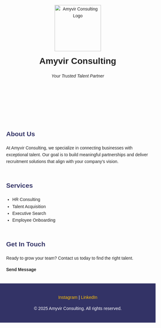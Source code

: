 <!DOCTYPE html><html lang="en">
<head>
    <meta charset="UTF-8">
    <meta name="viewport" content="width=device-width, initial-scale=1.0">
    <title>Amyvir Consulting</title>
    <style>
        body {
            font-family: Arial, sans-serif;
            margin: 0;
            padding: 0;
            background-color: #fdfdfd;
            color: #222;
            line-height: 1.6;
        }
        header {
            text-align: center;
            padding: 40px 20px 20px;
        }
        header img {
            width: 150px;
        }
        h1 {
            margin: 10px 0 5px;
        }
        h2 {
            color: #333366;
            padding-top: 20px;
        }
        section {
            padding: 20px;
            max-width: 800px;
            margin: auto;
        }
        ul {
            padding-left: 20px;
        }
        footer {
            text-align: center;
            padding: 20px;
            background-color: #333366;
            color: white;
        }
        footer a {
            color: #ffc107;
            text-decoration: none;
        }
    </style>
</head>
<body><header>
    <img src="logo.png" alt="Amyvir Consulting Logo">
    <h1>Amyvir Consulting</h1>
    <p><em>Your Trusted Talent Partner</em></p>
</header><section>
    <h2>About Us</h2>
    <p>At Amyvir Consulting, we specialize in connecting businesses with exceptional talent. Our goal is to build meaningful partnerships and deliver recruitment solutions that align with your company’s vision.</p><h2>Services</h2>
<ul>
    <li>HR Consulting</li>
    <li>Talent Acquisition</li>
    <li>Executive Search</li>
    <li>Employee Onboarding</li>
</ul>

<h2>Get In Touch</h2>
<p>Ready to grow your team? Contact us today to find the right talent.</p>
<p><strong>Send Message</strong></p>

</section><footer>
    <p>
        <a href="https://www.instagram.com/amyvirconsulting">Instagram</a> |
        <a href="https://www.linkedin.com/company/amyvirconsulting">LinkedIn</a>
    </p>
    <p>© 2025 Amyvir Consulting. All rights reserved.</p>
</footer></body>
</html>
